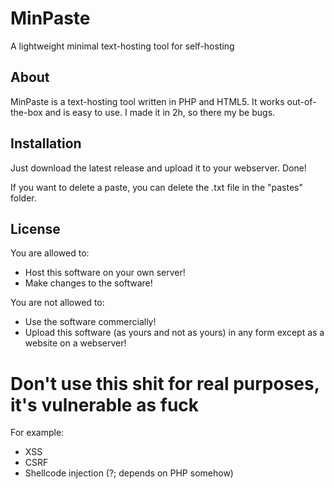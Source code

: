 # MinPaste
A lightweight minimal text-hosting tool for self-hosting

## About
MinPaste is a text-hosting tool written in PHP and HTML5. It works out-of-the-box and is easy to use. I made it in 2h, so there my be bugs.

## Installation
Just download the latest release and upload it to your webserver. Done!

If you want to delete a paste, you can delete the .txt file in the "pastes" folder.

## License
You are allowed to:
 - Host this software on your own server!
 - Make changes to the software!

You are not allowed to:
 - Use the software commercially!
 - Upload this software (as yours and not as yours) in any form except as a website on a webserver!


# Don't use this shit for real purposes, it's vulnerable as fuck
For example:
 - XSS
 - CSRF
 - Shellcode injection (?; depends on PHP somehow)
